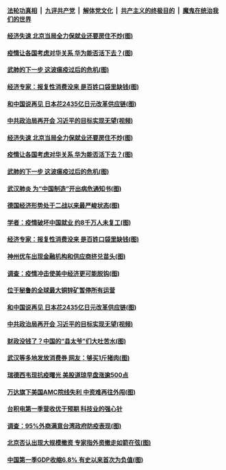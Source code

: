 

####  [法轮功真相](../../../../basic/blob/master/README.md?t=04191330) &nbsp;|&nbsp; [九评共产党](../../../../9ping.md/blob/master/README.md?t=04191330) &nbsp;|&nbsp; [解体党文化](../../../../jtdwh.md/blob/master/README.md?t=04191330)  &nbsp;|&nbsp; [共产主义的终极目的](../../../../gczydzjmd.md/blob/master/README.md?t=04191330) &nbsp;|&nbsp; [魔鬼在统治我们的世界](../../../../mgztzwmdsj.md/blob/master/README.md?t=04191330) 

#### [经济失速 北京当局全力保就业还要房住不炒(图)](../pages/p5/930291.md?t=04191330) 

#### [疫情让各国考虑对华关系 华为能否活下去？(图)](../pages/p5/930273.md?t=04191330) 

#### [武肺的下一步 这波瘟疫过后的危机(图)](../pages/p5/930296.md?t=04191330) 

#### [经济专家：报复性消费没来 是百姓口袋里缺钱(图)](../pages/p5/930262.md?t=04191330) 

#### [和中国说再见 日本花2435亿日元改革供应链(图)](../pages/p5/930250.md?t=04191330) 

#### [中共政治局再开会 习近平的目标实现无望(视频)](../pages/p5/930188.md?t=04191330) 

#### [经济失速 北京当局全力保就业还要房住不炒(图)](../pages/p5/930291.md?t=04191330) 

#### [疫情让各国考虑对华关系 华为能否活下去？(图)](../pages/p5/930273.md?t=04191330) 

#### [武肺的下一步 这波瘟疫过后的危机(图)](../pages/p5/930296.md?t=04191330) 

#### [武汉肺炎 为“中国制造”开出病危通知书(图)](../pages/p5/930289.md?t=04191330) 

#### [德国经济形势处于二战以来最严峻状态(图)](../pages/p5/930302.md?t=04191330) 

#### [学者：疫情破坏中国就业 约8千万人未复工(图)](../pages/p5/930301.md?t=04191330) 

#### [经济专家：报复性消费没来 是百姓口袋里缺钱(图)](../pages/p5/930262.md?t=04191330) 

#### [神州优车出现金融机构和供应商挤兑苗头(图)](../pages/p5/930254.md?t=04191330) 

#### [调查：疫情冲击使美中经济更可能脱钩(图)](../pages/p5/930252.md?t=04191330) 

#### [位于秘鲁的全球最大铜锌矿暂停所有运营](../pages/p5/930251.md?t=04191330) 

#### [和中国说再见 日本花2435亿日元改革供应链(图)](../pages/p5/930250.md?t=04191330) 

#### [中共政治局再开会 习近平的目标实现无望(视频)](../pages/p5/930188.md?t=04191330) 

#### [财政没钱了？中国的“县太爷”们大吐苦水(图)](../pages/p5/930171.md?t=04191330) 

#### [武汉等多地发放消费券 网友：够买1斤猪肉(图)](../pages/p5/930201.md?t=04191330) 

#### [瑞德西韦现抗疫曙光 美股道琼早盘涨逾500点](../pages/p5/930158.md?t=04191330) 

#### [万达旗下美国AMC院线失利 中资难再往外闯(图)](../pages/p5/930155.md?t=04191330) 

#### [台积电第一季营收优于预期 科技业的强心针](../pages/p5/930154.md?t=04191330) 

#### [调查：95%外商满意台湾政府防疫表现(图)](../pages/p5/930152.md?t=04191330) 

#### [北京否认出现大规模撤资 专家指外资撤走如箭在弦(图)](../pages/p5/930148.md?t=04191330) 

#### [中国第一季GDP收缩6.8% 有史以来首次为负值(图)](../pages/p5/930110.md?t=04191330) 

